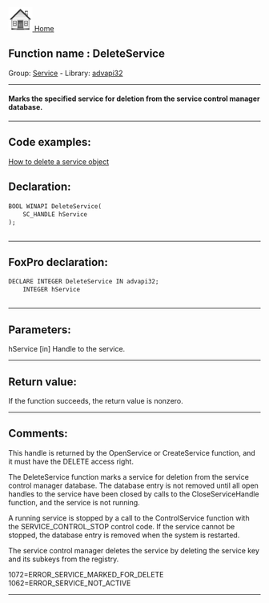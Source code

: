 [<img src="../../images/home.png"> Home ](https://github.com/VFPX/Win32API)  

## Function name : DeleteService
Group: [Service](../../functions_group.md#Service)  -  Library: [advapi32](../../libraries.md#advapi32)  
***  


#### Marks the specified service for deletion from the service control manager database.
***  


## Code examples:
[How to delete a service object](../../samples/sample_518.md)  

## Declaration:
```foxpro  
BOOL WINAPI DeleteService(
	SC_HANDLE hService
);
  
```  
***  


## FoxPro declaration:
```foxpro  
DECLARE INTEGER DeleteService IN advapi32;
	INTEGER hService
  
```  
***  


## Parameters:
hService 
[in] Handle to the service.  
***  


## Return value:
If the function succeeds, the return value is nonzero.  
***  


## Comments:
This handle is returned by the OpenService or CreateService function, and it must have the DELETE access right.  
  
The DeleteService function marks a service for deletion from the service control manager database. The database entry is not removed until all open handles to the service have been closed by calls to the CloseServiceHandle function, and the service is not running.   
  
A running service is stopped by a call to the ControlService function with the SERVICE_CONTROL_STOP control code. If the service cannot be stopped, the database entry is removed when the system is restarted.  
  
The service control manager deletes the service by deleting the service key and its subkeys from the registry.  
  
1072=ERROR_SERVICE_MARKED_FOR_DELETE  
1062=ERROR_SERVICE_NOT_ACTIVE  
  
***  

